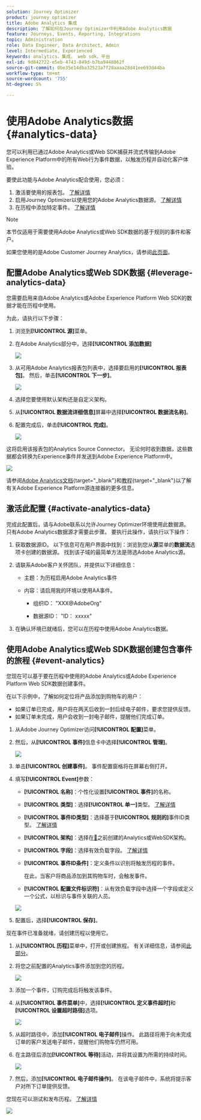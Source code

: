 ```yaml
---
solution: Journey Optimizer
product: journey optimizer
title: Adobe Analytics 集成
description: 了解如何在Journey Optimizer中利用Adobe Analytics数据
feature: Journeys, Events, Reporting, Integrations
topic: Administration
role: Data Engineer, Data Architect, Admin
level: Intermediate, Experienced
keywords: analytics，集成， web sdk，平台
exl-id: 9d842722-e5eb-4743-849d-b7ba9448062f
source-git-commit: 0be35e14dba32523a7f28aaaa28d41ee693d44ba
workflow-type: tm+mt
source-wordcount: '755'
ht-degree: 5%

---
```


# 使用Adobe Analytics数据 {#analytics-data}

您可以利用已通过Adobe Analytics或Web SDK捕获并流式传输到Adobe Experience Platform中的所有Web行为事件数据，以触发历程并自动化客户体验。

要使此功能与Adobe Analytics配合使用，您必须：

1. 激活要使用的报表包。 [了解详情](#leverage-analytics-data)
1. 启用Journey Optimizer以使用您的Adobe Analytics数据源。 [了解详情](#activate-analytics-data)
1. 在历程中添加特定事件。 [了解详情](#event-analytic)

>[!NOTE]
>
>本节仅适用于需要使用Adobe Analytics或Web SDK数据的基于规则的事件和客户。
> 
>如果您使用的是Adobe Customer Journey Analytics，请参阅[此页面](../reports/cja-ajo.md)。
>

## 配置Adobe Analytics或Web SDK数据 {#leverage-analytics-data}

您需要启用来自Adobe Analytics或Adobe Experience Platform Web SDK的数据才能在历程中使用。

为此，请执行以下步骤：

1. 浏览到&#x200B;**[!UICONTROL 源]**&#x200B;菜单。

1. 在Adobe Analytics部分中，选择&#x200B;**[!UICONTROL 添加数据]**

   ![](assets/ajo-aa_1.png)

1. 从可用Adobe Analytics报表包列表中，选择要启用的&#x200B;**[!UICONTROL 报表包]**。 然后，单击&#x200B;**[!UICONTROL 下一步]**。

   ![](assets/ajo-aa_2.png)

1. 选择您要使用默认架构还是自定义架构。

1. 从&#x200B;**[!UICONTROL 数据流详细信息]**&#x200B;屏幕中选择&#x200B;**[!UICONTROL 数据流名称]**。

1. 配置完成后，单击&#x200B;**[!UICONTROL 完成]**。

   ![](assets/ajo-aa_3.png)

这将启用该报表包的Analytics Source Connector。 无论何时收到数据，这些数据都会转换为Experience事件并发送到Adobe Experience Platform中。

![](assets/ajo-aa_4.png)

请参阅[Adobe Analytics文档](https://experienceleague.adobe.com/docs/experience-platform/sources/connectors/adobe-applications/analytics.html?lang=zh-Hans){target="_blank"}和[教程](https://experienceleague.adobe.com/docs/experience-platform/sources/ui-tutorials/create/adobe-applications/analytics.html?lang=zh-Hans){target="_blank"}以了解有关Adobe Experience Platform源连接器的更多信息。

## 激活此配置 {#activate-analytics-data}

完成此配置后，请与Adobe联系以允许Journey Optimizer环境使用此数据源。 只有Adobe Analytics数据源才需要此步骤。 要执行此操作，请执行以下操作：

1. 获取数据源ID。 以下信息可在用户界面中找到：浏览到您从&#x200B;**源**&#x200B;菜单的&#x200B;**数据流**&#x200B;选项卡创建的数据源。 找到该子域的最简单方法是筛选Adobe Analytics源。
1. 请联系Adobe客户关怀团队，并提供以下详细信息：

   * 主题：为历程启用Adobe Analytics事件

   * 内容：请启用我的环境以使用AA事件。

      * 组织ID： &quot;XXX@AdobeOrg&quot;

      * 数据源ID： &quot;ID： xxxxx&quot;

1. 在确认环境已就绪后，您可以在历程中使用Adobe Analytics数据。

## 使用Adobe Analytics或Web SDK数据创建包含事件的旅程 {#event-analytics}

您现在可以基于要在历程中使用的Adobe Analytics或Adobe Experience Platform Web SDK数据创建事件。

在以下示例中，了解如何定位将产品添加到购物车的用户：

* 如果订单已完成，用户将在两天后收到一封后续电子邮件，要求您提供反馈。
* 如果订单未完成，用户会收到一封电子邮件，提醒他们完成订单。

1. 从Adobe Journey Optimizer访问&#x200B;**[!UICONTROL 配置]**&#x200B;菜单。

1. 然后，从&#x200B;**[!UICONTROL 事件]**&#x200B;信息卡中选择&#x200B;**[!UICONTROL 管理]**。

   ![](assets/ajo-aa_5.png)

1. 单击&#x200B;**[!UICONTROL 创建事件]**。 事件配置窗格将在屏幕右侧打开。

1. 填写&#x200B;**[!UICONTROL Event]**&#x200B;参数：

   * **[!UICONTROL 名称]**：个性化设置&#x200B;**[!UICONTROL 事件]**&#x200B;的名称。
   * **[!UICONTROL 类型]**：选择&#x200B;**[!UICONTROL 单一]**&#x200B;类型。 [了解详情](../event/about-events.md)
   * **[!UICONTROL 事件ID类型]**：选择基于&#x200B;**[!UICONTROL 规则的]**&#x200B;事件ID类型。 [了解详情](../event/about-events.md#event-id-type)
   * **[!UICONTROL 架构]**：选择在[&#128279;](#leverage-analytics-data)之前创建的Analytics或WebSDK架构。
   * **[!UICONTROL 字段]**：选择有效负载字段。 [了解详情](../event/about-creating.md#define-the-payload-fields)
   * **[!UICONTROL 事件ID条件]**：定义条件以识别将触发历程的事件。

     在此，当客户将商品添加到其购物车时，会触发事件。
   * **[!UICONTROL 配置文件标识符]**：从有效负载字段中选择一个字段或定义一个公式，以标识与事件关联的人员。

   ![](assets/ajo-aa_6.png)

1. 配置后，选择&#x200B;**[!UICONTROL 保存]**。

现在事件已准备就绪，请创建历程以使用它。

1. 从&#x200B;**[!UICONTROL 历程]**&#x200B;菜单中，打开或创建旅程。 有关详细信息，请参阅[此部分](../building-journeys/journey-gs.md)。

1. 将您之前配置的Analytics事件添加到您的历程。

   ![](assets/ajo-aa_8.png)

1. 添加一个事件，订购完成后将触发该事件。

1. 从&#x200B;**[!UICONTROL 事件菜单]**&#x200B;中，选择&#x200B;**[!UICONTROL 定义事件超时]**&#x200B;和&#x200B;**[!UICONTROL 设置超时路径]**&#x200B;选项。

   ![](assets/ajo-aa_9.png)

1. 从超时路径中，添加&#x200B;**[!UICONTROL 电子邮件]**&#x200B;操作。 此路径将用于向未完成订单的客户发送电子邮件，提醒他们购物车仍然可用。

1. 在主路径后添加&#x200B;**[!UICONTROL 等待]**&#x200B;活动，并将其设置为所需的持续时间。

   ![](assets/ajo-aa_10.png)

1. 然后，添加&#x200B;**[!UICONTROL 电子邮件操作]**。 在该电子邮件中，系统将提示客户对所下订单提供反馈。

您现在可以测试和发布历程。 [了解详情](../building-journeys/publishing-the-journey.md)

![](assets/ajo-aa_7.png)
